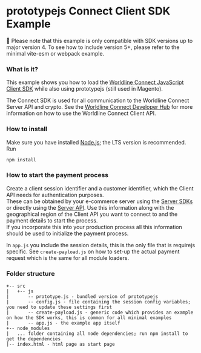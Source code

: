 # prototypejs Connect Client SDK Example

🚨 Please note that this example is only compatible with SDK versions up to major version 4.
To see how to include version 5+, please refer to the minimal vite-esm or webpack example.

### What is it?

This example shows you how to load the [Worldline Connect JavaScript Client SDK](https://github.com/Worldline-Global-Collect/connect-sdk-client-js) while also using prototypejs (still used in Magento).

The Connect SDK is used for all communication to the Worldline Connect Server API and crypto. See the [Worldline Connect Developer Hub](https://docs.connect.worldline-solutions.com/documentation/sdk/mobile/javascript/) for more information on how to use the Worldline Connect Client API.

### How to install

Make sure you have installed [Node.js](https://nodejs.org/en/); the LTS version is recommended. Run

```bash
npm install
```

### How to start the payment process

Create a client session identifier and a customer identifier, which the Client API needs for authentication purposes.  
These can be obtained by your e-commerce server using the [Server SDKs](https://docs.connect.worldline-solutions.com/documentation/sdk/server/) or directly using the [Server API](https://apireference.connect.worldline-solutions.com/s2sapi/v1/index.html). Use this information along with the geographical region of the Client API you want to connect to and the payment details to start the process.  
If you incorporate this into your production process all this information should be used to initialize the payment process.

In `app.js` you include the session details, this is the only file that is requirejs specific. See `create-payload.js` on how to set-up the actual payment request which is the same for all module loaders.

### Folder structure

```
+-- src
|   +-- js
|       -- prototype.js - bundled version of prototypejs
|       -- config.js - file containing the session config variables; you need to update these settings first
|       -- create-payload.js - generic code which provides an example on how the SDK works, this is common for all minimal examples
|       -- app.js - the example app itself
+-- node_modules
|   ... folder containing all node dependencies; run npm install to get the dependencies
|-- index.html - html page as start page
```
